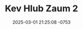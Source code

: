 ---
layout: movie-video-data
date: 2025-03-01 21:25:08 -0753
categories: movie

# Site Attributes
title: "Kev Hlub Zaum 2"
permalink: "/movie/Kev_Hlub_Zaum_2"

# Movie Attributes
synopsis: "Daim yeeb yaj duab nov yog hais txog Paj Xyoob lub neej yav tag los uas nws mus yuav txiv es tsis nrog luag muaj me tub me nyuam es tus txiv thiaj li tsis xav hlub. Es tus txiv thiaj li nrauj nws los yuav swm looj zaum 2. "
producer: ""
director: ""
writer: ""
video_link: ""
genre: "Drama"
year: "2003"
release_type: "VHS"
storage: "Center for Hmong Studies"
thumbnail: "/assets/images/movie_thumbnails/Kev Hlub Zaum 2.jpeg"
publishing_company: "GX Video Production"

# Sequels + Parts
base_movie: ""
total_parts: 0
sequel: ""

# Movie Cast
cast:
#VALUE!
---